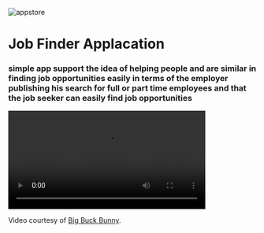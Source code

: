 



![appstore](https://user-images.githubusercontent.com/50932099/168427560-6a1abcaa-3dcb-435c-8ab3-a14ca76d863f.png)

<h1> Job Finder Applacation </h1>

<h3> simple app support the idea of helping people and are similar in finding job opportunities easily in terms of the employer publishing his search for full or part time employees and that the job seeker can easily find job opportunities
</h3>

<video width="400" controls>
  <source src="mov_bbb.mp4" type="video/mp4">
  <source src="mov_bbb.ogg" type="video/ogg">
  Your browser does not support HTML video.
</video>

<p>
Video courtesy of 
<a href="https:https://files.fm/u/hdmqr8xhj" target="_blank">Big Buck Bunny</a>.
</p>
